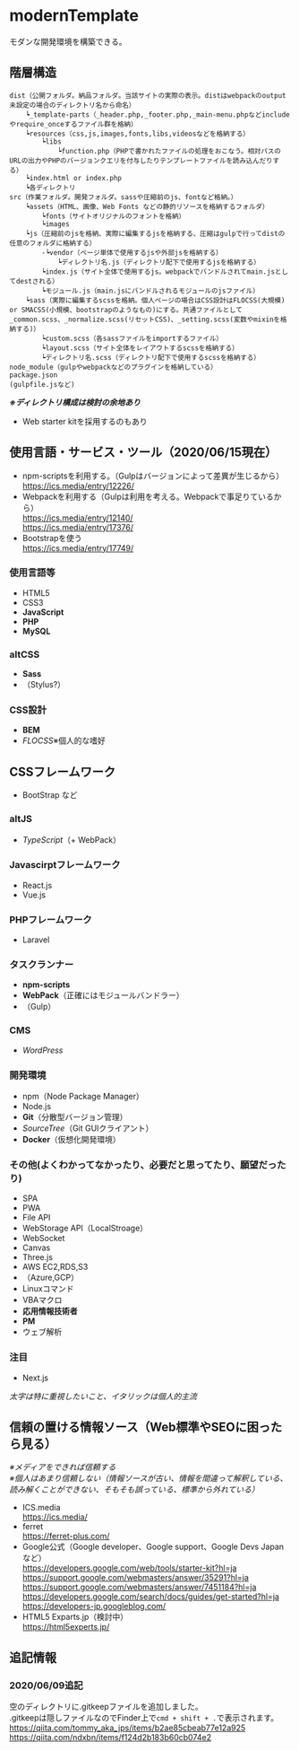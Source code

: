 # modernTemplate
モダンな開発環境を構築できる。


## 階層構造  
~~~
dist（公開フォルダ。納品フォルダ。当該サイトの実際の表示。distはwebpackのoutput未設定の場合のディレクトリ名から命名）  
    ┕_template-parts（_header.php,_footer.php,_main-menu.phpなどincludeやrequire_onceするファイル群を格納）  
    ┕resources（css,js,images,fonts,libs,videosなどを格納する）  
        ┕libs  
            ┕function.php（PHPで書かれたファイルの処理をおこなう。相対パスのURLの出力やPHPのバージョンクエリを付与したりテンプレートファイルを読み込んだりする）  
    ┕index.html or index.php  
    ┕各ディレクトリ  
src（作業フォルダ。開発フォルダ。sassや圧縮前のjs、fontなど格納。）  
    ┕assets（HTML、画像、Web Fonts などの静的リソースを格納するフォルダ）  
        ┕fonts（サイトオリジナルのフォントを格納）  
        ┕images  
    ┕js（圧縮前のjsを格納、実際に編集するjsを格納する、圧縮はgulpで行ってdistの任意のフォルダに格納する）  
        -┕vendor（ページ単体で使用するjsや外部jsを格納する）  
            ┕ディレクトリ名.js（ディレクトリ配下で使用するjsを格納する）  
        ┕index.js（サイト全体で使用するjs。webpackでバンドルされてmain.jsとしてdestされる）  
        ┕モジュール.js（main.jsにバンドルされるモジュールのjsファイル）  
    ┕sass（実際に編集するscssを格納。個人ページの場合はCSS設計はFLOCSS(大規模) or SMACSS(小規模、bootstrapのようなもの)にする。共通ファイルとして_common.scss、_normalize.scss(リセットCSS)、_setting.scss(変数やmixinを格納する)）  
        ┕custom.scss（各sassファイルをimportするファイル）  
        ┕layout.scss（サイト全体をレイアウトするscssを格納する）  
        ┕ディレクトリ名.scss（ディレクトリ配下で使用するscssを格納する）  
node_module（gulpやwebpackなどのプラグインを格納している）  
package.json  
(gulpfile.jsなど)  
~~~

_**※ディレクトリ構成は検討の余地あり**_  
- Web starter kitを採用するのもあり  


## 使用言語・サービス・ツール（2020/06/15現在）  
- npm-scriptsを利用する。（Gulpはバージョンによって差異が生じるから）  
    https://ics.media/entry/12226/  
- Webpackを利用する（Gulpは利用を考える。Webpackで事足りているから）  
    https://ics.media/entry/12140/  
    https://ics.media/entry/17376/  
- Bootstrapを使う  
    https://ics.media/entry/17749/  

###  使用言語等
- HTML5
- CSS3
- **JavaScript**
- **PHP**
- **MySQL**

### altCSS
- **Sass**
- （Stylus?）

### CSS設計
- **BEM**
- _FLOCSS_※個人的な嗜好

## CSSフレームワーク
- BootStrap など

### altJS
- _TypeScript_（+ WebPack）

### Javascirptフレームワーク
- React.js
- Vue.js

### PHPフレームワーク
- Laravel

### タスクランナー
- **npm-scripts**
- **WebPack**（正確にはモジュールバンドラー）
- （Gulp）

### CMS
- _WordPress_

### 開発環境
- npm（Node Package Manager）
- Node.js
- **Git**（分散型バージョン管理）
- _SourceTree_（Git GUIクライアント）
- **Docker**（仮想化開発環境）
 
### その他(よくわかってなかったり、必要だと思ってたり、願望だったり)
- SPA
- PWA
- File API
- WebStorage API（LocalStroage）
- WebSocket
- Canvas
- Three.js
- AWS EC2,RDS,S3
- （Azure,GCP）
- Linuxコマンド
- VBAマクロ
- **応用情報技術者**
- **PM**
- ウェブ解析

### 注目
- Next.js

_太字は特に重視したいこと、イタリックは個人的主流_



## 信頼の置ける情報ソース（Web標準やSEOに困ったら見る）
_※メディアをできれば信頼する_  
_※個人はあまり信頼しない（情報ソースが古い、情報を間違って解釈している、読み解くことができない、そもそも誤っている、標準から外れている）_  

- ICS.media  
    https://ics.media/  
- ferret  
    https://ferret-plus.com/  
- Google公式（Google developer、Google support、Google Devs Japanなど）  
    https://developers.google.com/web/tools/starter-kit?hl=ja  
    https://support.google.com/webmasters/answer/35291?hl=ja  
    https://support.google.com/webmasters/answer/7451184?hl=ja  
    https://developers.google.com/search/docs/guides/get-started?hl=ja  
    https://developers-jp.googleblog.com/  
- HTML5 Exparts.jp（検討中）  
    https://html5experts.jp/  


## 追記情報
### 2020/06/09追記  
空のディレクトリに.gitkeepファイルを追加しました。  
.gitkeepは隠しファイルなのでFinder上で`cmd + shift + .`で表示されます。  
https://qiita.com/tommy_aka_jps/items/b2ae85cbeab77e12a925  
https://qiita.com/ndxbn/items/f124d2b183b60cb074e2  
